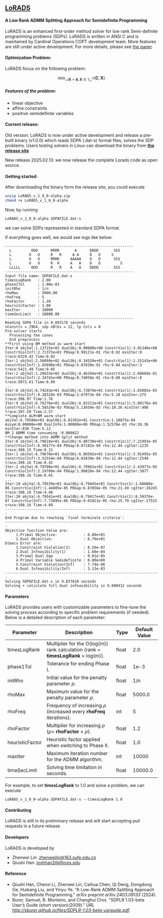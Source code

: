 ## **[LoRADS](https://github.com/COPT-Public/LoRADS)**

#### A Low Rank ADMM Splitting Approach for Semidefinite Programming

LoRADS is an enhanced first-order method solver for low rank Semi-definite programming problems (SDPs). LoRADS is written in ANSI C and is maintained by Cardinal Operations COPT development team. More features are still under active development. For more details, please see [the paper](https://arxiv.org/abs/2403.09133).



#### Optimization Problem:

LoRADS focus on the following problem:

$$
\min_{\mathcal{A} \mathbf{X} = \mathbf{b}, \mathbf{X}\in \mathbb{S}_+^n} \left\langle \mathbf{C}, \mathbf{X} \right\rangle
$$

##### Features of the problem:

- linear objective
- affine constraints
- positive-semidefinite variables



#### Current release:

Old version: LoRADS is now under active development and release a pre-built binary (v1.0.0) which reads SDPA (.dat-s) format files, solves the SDP problems. Users testing solvers in Linux can download the binary from **[the release site](https://github.com/COPT-Public/LoRADS/releases/tag/v1.0.0)** 

New release 2025.02.13: we now release the complete Lorads code as open source.



#### Getting started:

After downloading the binary form the release site, you could execute

```sh
unzip LoRADS_v_1_0_0-alpha.zip
chmod +x LoRADS_v_1_0_0-alpha
```

Now,  by running

```sh
LoRADS_v_1_0_0-alpha SDPAFILE.dat-s
```

we can solve SDPs represented in standard SDPA format.



If everything goes well, we would see logs like below:

```
-----------------------------------------------------------
  L         OOO      RRRR       A      DDDD       SSS
  L        O   O     R   R     A A     D   D     S
  L        O   O     RRRR     AAAAA    D   D      SSS
  L        O   O     R  R     A   A    D   D         S
  LLLLL     OOO      R   R    A   A    DDDD       SSS
-----------------------------------------------------------
Input file name: SDPAFILE.dat-s
timesLogRank   : 2.00
phase1Tol      : 1.00e-03
initRho        : 1/n
rhoMax         : 5000.00
rhoFreq        : 5
rhoFactor      : 1.20
heursitcFactor : 1.00
maxIter        : 10000
timeSecLimit   : 10000.00
-----------------------------------------------------------
Reading SDPA file in 0.093176 seconds 
nConstrs = 2964, sdp nBlks = 22, lp Cols = 0
Pre-solver starts 
  Processing the cones 
  End preprocess 
**First using BM method as warm start
Iter:0 objVal:1.13715e+03 dualObj:0.00000e+00 ConstrVio(1):3.01346e+00 ConstrVio(Inf):2.71372e+01 PDGap:9.99121e-01 rho:0.02 minIter:0 trace:6329.42 Time:0.02
Iter:1 objVal:2.56699e+02 dualObj:8.34520e+01 ConstrVio(1):1.15143e+00 ConstrVio(Inf):1.03690e+01 PDGap:5.07830e-01 rho:0.04 minIter:3 trace:5421.49 Time:0.05
Iter:2 objVal:1.26633e+03 dualObj:8.46344e+01 ConstrVio(1):2.60669e-01 ConstrVio(Inf):2.34741e+00 PDGap:8.74058e-01 rho:0.08 minIter:8 trace:5072.61 Time:0.09
...
Iter:8 objVal:6.74243e+01 dualObj:6.73879e+01 ConstrVio(1):1.03085e-03 ConstrVio(Inf):9.28310e-03 PDGap:2.67973e-04 rho:5.18 minIter:275 trace:396.97 Time:1.76
Iter:9 objVal:6.76276e+01 dualObj:6.83311e+01 ConstrVio(1):5.09176e-04 ConstrVio(Inf):4.58529e-03 PDGap:5.13659e-03 rho:10.36 minIter:408 trace:397.59 Time:2.57
**Complete ALM+BM warm start
objVal:6.79500e+01 dualObj:6.81592e+01 ConstrVio:1.10875e-04 Assym:0.00000e+00 DualInfe:1.00000e+00 PDGap:1.52578e-03 rho:10.36 minIter:830 Time:5.12
BM 2 ADMM time consuming :0.000022
**Change method into ADMM Split method
Iter:0 objVal:6.79624e+01 dualObj:6.80730e+01 ConstrVio(1):7.21993e-05 ConstrVio(Inf):6.50177e-04 PDGap:8.07182e-04 rho:12.44 cgIter:1235 trace:398.15 Time:0.21
Iter:1 objVal:6.79678e+01 dualObj:6.80502e+01 ConstrVio(1):3.91495e-05 ConstrVio(Inf):3.52554e-04 PDGap:6.01839e-04 rho:12.44 cgIter:2549 trace:398.16 Time:0.42
Iter:2 objVal:6.79700e+01 dualObj:6.79961e+01 ConstrVio(1):2.43977e-05 ConstrVio(Inf):2.19709e-04 PDGap:1.90828e-04 rho:12.44 cgIter:3877 trace:398.16 Time:0.65
...
Iter:19 objVal:6.79539e+01 dualObj:6.79445e+01 ConstrVio(1):1.60800e-06 ConstrVio(Inf):1.44805e-05 PDGap:6.87056e-05 rho:21.49 cgIter:26245 trace:398.16 Time:4.48
Iter:20 objVal:6.79541e+01 dualObj:6.79417e+01 ConstrVio(1):8.59376e-07 ConstrVio(Inf):7.73895e-06 PDGap:9.01021e-05 rho:25.79 cgIter:27525 trace:398.16 Time:4.69
-----------------------------------------------------------------------
End Program due to reaching `final terminate criteria`:
-----------------------------------------------------------------------
Objective function Value are:
	 1.Primal Objective:            : 6.80e+01
	 2.Dual Objective:              : 6.79e+01
Dimacs Error are:
	 1.Constraint Violation(1)      : 8.59e-07
	 2.Dual Infeasibility(1)        : 1.60e-04
	 3.Primal Dual Gap              : 9.01e-05
	 4.Primal Variable Semidefinite : 0.00e+00
	 5.Constraint Violation(Inf)    : 7.74e-06
	 6.Dual Infeasibility(Inf)      : 3.13e-03
-----------------------------------------------------------------------
Solving SDPAFILE.dat-s in 9.837610 seconds 
Solving + calculate full dual infeasibility in 9.880412 seconds  
```

#### Parameters

LoRADS provides users with customizable parameters to fine-tune the solving process according to specific problem requirements (if needed). Below is a detailed description of each parameter:

| **Parameter**   | **Description**                                                                           | **Type** | **Default Value** |
| --------------- | ----------------------------------------------------------------------------------------- | -------- | ----------------- |
| timesLogRank    | Multiplier for the O(log(m)) rank calculation (rank = **timesLogRank** $\times$ log(m)).  | float    | 2.0               |
| phase1Tol       | Tolerance for ending Phase I.                                                             | float    | 1e-3              |
| initRho         | Initial value for the penalty parameter $\rho$.                                           | float    | 1/n               |
| rhoMax          | Maximum value for the penalty parameter $\rho$.                                           | float    | 5000.0            |
| rhoFreq         | Frequency of increasing $\rho$ (increased every **rhoFreq** iterations).                  | int      | 5                 |
| rhoFactor       | Multiplier for increasing $\rho$ ($\rho =$ **rhoFactor** $\times$ $\rho$).                | float    | 1.2               |
| heuristicFactor | Heuristic factor applied when switching to Phase II.                                      | float    | 1.0               |
| maxIter         | Maximum iteration number for the ADMM algorithm.                                          | int      | 10000             |
| timeSecLimit    | Solving time limitation in seconds.                                                       | float    | 10000.0           |

For example, to set **timesLogRank** to 1.0 and solve a problem, we can execute

```
LoRADS_v_1_0_0-alpha SDPAFILE.dat-s --timesLogRank 1.0
```

#### Contributing

LoRADS is still in its preliminary release and will start accepting pull requests in a future release.


#### Developers

LoRADS is developed by 

- Zhenwei Lin: zhenweilin@163.sufe.edu.cn
- Qiushi Han: joshhan2@illinois.edu


#### Reference

- Qiushi Han, Chenxi Li, Zhenwei Lin, Caihua Chen, Qi Deng, Dongdong Ge, Huikang Liu, and Yinyu Ye. "A Low-Rank ADMM Splitting Approach for Semidefinite Programming." *arXiv preprint arXiv:2403.09133* (2024).
- Burer, Samuel, R. Monteiro, and Changhui Choi. "SDPLR 1.03-beta User’s Guide (short version)(2009)." *URL http://sburer.github.io/files/SDPLR-1.03-beta-usrguide.pdf*.
